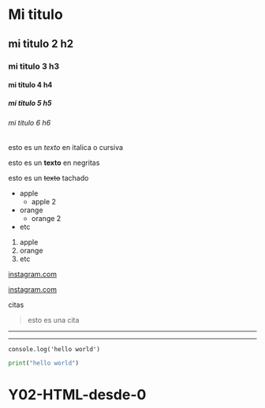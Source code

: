 <!--HEADING-->
# Mi titulo

## mi titulo 2 h2
### mi titulo 3 h3
#### mi titulo 4 h4
##### mi titulo 5 h5
###### mi titulo 6 h6

<!--los comentarios en md son iguales que en html-->

esto es un *texto* en italica o cursiva

esto es un **texto** en negritas

esto es un ~~texto~~ tachado

<!--listas-->

* apple
    * apple 2
* orange
    * orange 2
* etc

1. apple
2. orange
3. etc

[instagram.com](https://www.instagram.com/)

[instagram.com](https://www.instagram.com/ "Custome title")

citas
>esto es una cita

---
___

`console.log('hello world')`

```python
print("hello world")
```

# Y02-HTML-desde-0
